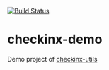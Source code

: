 [![Build Status](https://travis-ci.com/dsemyriazhko/checkinx-demo.svg?branch=master)](https://travis-ci.com/dsemyriazhko/checkinx-demo)

# checkinx-demo

Demo project of [checkinx-utils](https://github.com/TinkoffCreditSystems/checkinx-utils)
